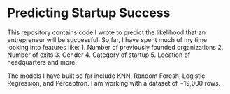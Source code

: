 # Predicting Startup Success

This repository contains code I wrote to predict the likelihood that an entrepreneur will be successful. So far, I have spent much of my time looking into features like:
    1. Number of previously founded organizations
    2. Number of exits
    3. Gender
    4. Category of startup
    5. Location of headquarters
and more. 

The models I have built so far include KNN, Random Foresh, Logistic Regression, and Perceptron. I am working with a dataset of ~19,000 rows.  
